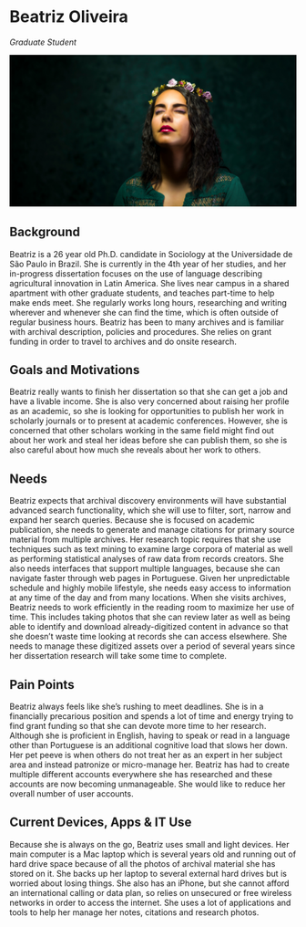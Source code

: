 # Beatriz Oliveira

_Graduate Student_

![persona image](img/beatriz-oliviera.jpg)

## Background

Beatriz is a 26 year old Ph.D. candidate in Sociology at the Universidade de São Paulo in Brazil. She is currently in the 4th year of her studies, and her in-progress dissertation focuses on the use of language describing agricultural innovation in Latin America. She lives near campus in a shared apartment with other graduate students, and teaches part-time to help make ends meet. She regularly works long hours, researching and writing wherever and whenever she can find the time, which is often outside of regular business hours. Beatriz has been to many archives and is familiar with archival description, policies and procedures. She relies on grant funding in order to travel to archives and do onsite research.

## Goals and Motivations

Beatriz really wants to finish her dissertation so that she can get a job and have a livable income. She is also very concerned about raising her profile as an academic, so she is looking for opportunities to publish her work in scholarly journals or to present at academic conferences. However, she is concerned that other scholars working in the same field might find out about her work and steal her ideas before she can publish them, so she is also careful about how much she reveals about her work to others.

## Needs

Beatriz expects that archival discovery environments will have substantial advanced search functionality, which she will use to filter, sort, narrow and expand her search queries. Because she is focused on academic publication, she needs to generate and manage citations for primary source material from multiple archives. Her research topic requires that she use techniques such as text mining to examine large corpora of material as well as performing statistical analyses of raw data from records creators. She also needs interfaces that support multiple languages, because she can navigate faster through web pages in Portuguese. Given her unpredictable schedule and highly mobile lifestyle, she needs easy access to information at any time of the day and from many locations. When she visits archives, Beatriz needs to work efficiently in the reading room to maximize her use of time. This includes taking photos that she can review later as well as being able to identify and download already-digitized content in advance so that she doesn’t waste time looking at records she can access elsewhere. She needs to manage these digitized assets over a period of several years since her dissertation research will take some time to complete.

## Pain Points

Beatriz always feels like she’s rushing to meet deadlines. She is in a financially precarious position and spends a lot of time and energy trying to find grant funding so that she can devote more time to her research. Although she is proficient in English, having to speak or read in a language other than Portuguese is an additional cognitive load that slows her down. Her pet peeve is when others do not treat her as an expert in her subject area and instead patronize or micro-manage her. Beatriz has had to create multiple different accounts everywhere she has researched and these accounts are now becoming unmanageable. She would like to reduce her overall number of user accounts.

## Current Devices, Apps & IT Use

Because she is always on the go, Beatriz uses small and light devices. Her main computer is a Mac laptop which is several years old and running out of hard drive space because of all the photos of archival material she has stored on it. She backs up her laptop to several external hard drives but is worried about losing things. She also has an iPhone, but she cannot afford an international calling or data plan, so relies on unsecured or free wireless networks in order to access the internet. She uses a lot of applications and tools to help her manage her notes, citations and research photos.
